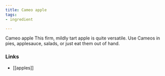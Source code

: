 ```yaml
---
title: Cameo apple
tags:
- ingredient

---
```

Cameo apple This firm, mildly tart apple is quite versatile. Use Cameos in pies, applesauce, salads, or just eat them out of hand.

### Links

* [[apples]]
